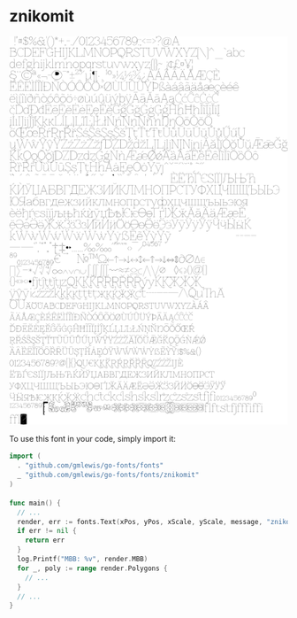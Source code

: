 # znikomit

![znikomit](znikomit.png)

To use this font in your code, simply import it:

```go
import (
  . "github.com/gmlewis/go-fonts/fonts"
  _ "github.com/gmlewis/go-fonts/fonts/znikomit"
)

func main() {
  // ...
  render, err := fonts.Text(xPos, yPos, xScale, yScale, message, "znikomit", Center)
  if err != nil {
    return err
  }
  log.Printf("MBB: %v", render.MBB)
  for _, poly := range render.Polygons {
    // ...
  }
  // ...
}
```
